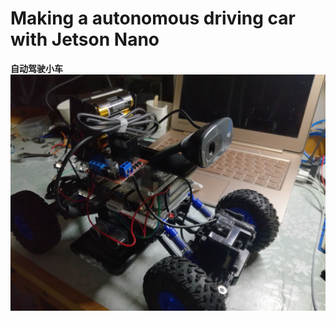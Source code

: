 # Making a autonomous driving car with Jetson Nano

**自动驾驶小车**
![](./assets/IMG_20190621_232208.jpg)
